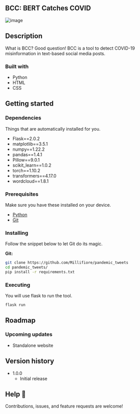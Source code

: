 ## BCC: BERT Catches COVID

![image](https://user-images.githubusercontent.com/42880953/157790065-affb219f-b970-42f6-a5ff-3ea64508c49c.png)

## Description

What is BCC? Good question! BCC is a tool to detect COVID-19 misinformation in text-based social media posts.

### Built with

- Python
- HTML
- CSS

## Getting started

### Dependencies
Things that are automatically installed for you.

* Flask==2.0.2
* matplotlib==3.5.1
* numpy==1.22.2
* pandas==1.4.1
* Pillow==9.0.1
* scikit_learn==1.0.2
* torch==1.10.2
* transformers==4.17.0
* wordcloud==1.8.1

### Prerequisites
Make sure you have these installed on your device. 

* [Python](https://www.python.org/downloads/release/python-3910/)
* [Git](https://git-scm.com/book/en/v2/Getting-Started-Installing-Git)

### Installing
Follow the snippet below to let Git do its magic.

**Git:**
```bash
git clone https://github.com/Millifiore/pandemic_tweets
cd pandemic_tweets/
pip install -r requirements.txt
```

### Executing
You will use flask to run the tool.

```
flask run
``` 

## Roadmap
### Upcoming updates
* Standalone website

## Version history

* 1.0.0
    * Initial release

## Help 🤝 

Contributions, issues, and feature requests are welcome!
